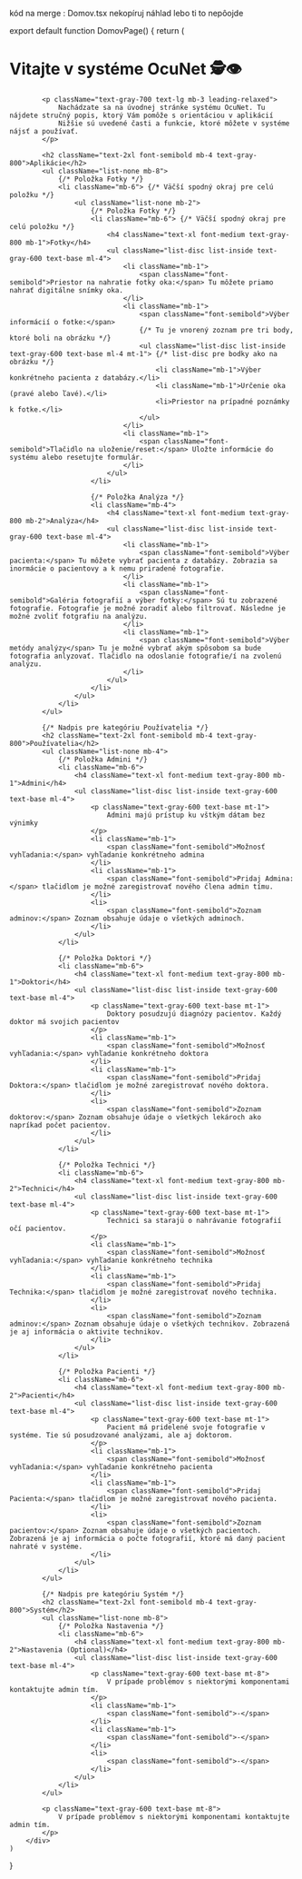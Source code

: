 kód na merge : Domov.tsx
nekopíruj náhlad lebo ti to nepôojde

export default function DomovPage() {
    return (
        <div className="p-10 max-w-5xl mx-auto">
            <h1 className="text-4xl font-bold mb-8 text-gray-800">
                Vitajte v systéme OcuNet 🕵️👁️
            </h1>

            <p className="text-gray-700 text-lg mb-3 leading-relaxed">
                Nachádzate sa na úvodnej stránke systému OcuNet. Tu nájdete stručný popis, ktorý Vám pomôže s orientáciou v aplikácií
                Nižšie sú uvedené časti a funkcie, ktoré môžete v systéme nájsť a používať.
            </p>

            <h2 className="text-2xl font-semibold mb-4 text-gray-800">Aplikácie</h2>
            <ul className="list-none mb-8">
                {/* Položka Fotky */}
                <li className="mb-6"> {/* Väčší spodný okraj pre celú položku */}
                    <ul className="list-none mb-2">
                        {/* Položka Fotky */}
                        <li className="mb-6"> {/* Väčší spodný okraj pre celú položku */}
                            <h4 className="text-xl font-medium text-gray-800 mb-1">Fotky</h4>
                            <ul className="list-disc list-inside text-gray-600 text-base ml-4">
                                <li className="mb-1">
                                    <span className="font-semibold">Priestor na nahratie fotky oka:</span> Tu môžete priamo nahrať digitálne snímky oka.
                                </li>
                                <li className="mb-1">
                                    <span className="font-semibold">Výber informácií o fotke:</span>
                                    {/* Tu je vnorený zoznam pre tri body, ktoré boli na obrázku */}
                                    <ul className="list-disc list-inside text-gray-600 text-base ml-4 mt-1"> {/* list-disc pre bodky ako na obrázku */}
                                        <li className="mb-1">Výber konkrétneho pacienta z databázy.</li>
                                        <li className="mb-1">Určenie oka (pravé alebo ľavé).</li>
                                        <li>Priestor na prípadné poznámky k fotke.</li>
                                    </ul>
                                </li>
                                <li className="mb-1">
                                    <span className="font-semibold">Tlačidlo na uloženie/reset:</span> Uložte informácie do systému alebo resetujte formulár.
                                </li>
                            </ul>
                        </li>

                        {/* Položka Analýza */}
                        <li className="mb-4">
                            <h4 className="text-xl font-medium text-gray-800 mb-2">Analýza</h4>
                            <ul className="list-disc list-inside text-gray-600 text-base ml-4">
                                <li className="mb-1">
                                    <span className="font-semibold">Výber pacienta:</span> Tu môžete vybrať pacienta z databázy. Zobrazia sa inormácie o pacientovy a k nemu priradené fotografie.
                                </li>
                                <li className="mb-1">
                                    <span className="font-semibold">Galéria fotografií a výber fotky:</span> Sú tu zobrazené fotografie. Fotografie je možné zoradiť alebo filtrovať. Následne je možné zvoliť fotgrafiu na analýzu.
                                </li>
                                <li className="mb-1">
                                    <span className="font-semibold">Výber metódy analýzy</span> Tu je možné vybrať akým spôsobom sa bude fotografia anlyzovať. Tlačidlo na odoslanie fotografie/í na zvolenú analýzu.
                                </li>
                            </ul>
                        </li>
                    </ul>
                </li>
            </ul>

            {/* Nadpis pre kategóriu Používatelia */}
            <h2 className="text-2xl font-semibold mb-4 text-gray-800">Používatelia</h2>
            <ul className="list-none mb-4">
                {/* Položka Admini */}
                <li className="mb-6">
                    <h4 className="text-xl font-medium text-gray-800 mb-1">Admini</h4>
                    <ul className="list-disc list-inside text-gray-600 text-base ml-4">
                        <p className="text-gray-600 text-base mt-1">
                            Admini majú prístup ku vštkým dátam bez výnimky
                        </p>
                        <li className="mb-1">
                            <span className="font-semibold">Možnosť vyhľadania:</span> vyhľadanie konkrétneho admina
                        </li>
                        <li className="mb-1">
                            <span className="font-semibold">Pridaj Admina:</span> tlačidlom je možné zaregistrovať nového člena admin tímu.
                        </li>
                        <li>
                            <span className="font-semibold">Zoznam adminov:</span> Zoznam obsahuje údaje o všetkých adminoch.
                        </li>
                    </ul>
                </li>

                {/* Položka Doktori */}
                <li className="mb-6">
                    <h4 className="text-xl font-medium text-gray-800 mb-1">Doktori</h4>
                    <ul className="list-disc list-inside text-gray-600 text-base ml-4">
                        <p className="text-gray-600 text-base mt-1">
                            Doktory posudzujú diagnózy pacientov. Každý doktor má svojich pacientov
                        </p>
                        <li className="mb-1">
                            <span className="font-semibold">Možnosť vyhľadania:</span> vyhľadanie konkrétneho doktora
                        </li>
                        <li className="mb-1">
                            <span className="font-semibold">Pridaj Doktora:</span> tlačidlom je možné zaregistrovať nového doktora.
                        </li>
                        <li>
                            <span className="font-semibold">Zoznam doktorov:</span> Zoznam obsahuje údaje o všetkých lekároch ako napríkad počet pacientov.
                        </li>
                    </ul>
                </li>

                {/* Položka Technici */}
                <li className="mb-6">
                    <h4 className="text-xl font-medium text-gray-800 mb-2">Technici</h4>
                    <ul className="list-disc list-inside text-gray-600 text-base ml-4">
                        <p className="text-gray-600 text-base mt-1">
                            Technici sa starajú o nahrávanie fotografií očí pacientov.
                        </p>
                        <li className="mb-1">
                            <span className="font-semibold">Možnosť vyhľadania:</span> vyhľadanie konkrétneho technika
                        </li>
                        <li className="mb-1">
                            <span className="font-semibold">Pridaj Technika:</span> tlačidlom je možné zaregistrovať nového technika.
                        </li>
                        <li>
                            <span className="font-semibold">Zoznam adminov:</span> Zoznam obsahuje údaje o všetkých technikov. Zobrazená je aj informácia o aktivite technikov.
                        </li>
                    </ul>
                </li>

                {/* Položka Pacienti */}
                <li className="mb-6">
                    <h4 className="text-xl font-medium text-gray-800 mb-2">Pacienti</h4>
                    <ul className="list-disc list-inside text-gray-600 text-base ml-4">
                        <p className="text-gray-600 text-base mt-1">
                            Pacient má pridelené svoje fotografie v systéme. Tie sú posudzované analýzami, ale aj doktorom.
                        </p>
                        <li className="mb-1">
                            <span className="font-semibold">Možnosť vyhľadania:</span> vyhľadanie konkrétneho pacienta
                        </li>
                        <li className="mb-1">
                            <span className="font-semibold">Pridaj Pacienta:</span> tlačidlom je možné zaregistrovať nového pacienta.
                        </li>
                        <li>
                            <span className="font-semibold">Zoznam pacientov:</span> Zoznam obsahuje údaje o všetkých pacientoch. Zobrazená je aj informácia o počte fotografií, ktoré má daný pacient nahraté v systéme.
                        </li>
                    </ul>
                </li>
            </ul>

            {/* Nadpis pre kategóriu Systém */}
            <h2 className="text-2xl font-semibold mb-4 text-gray-800">Systém</h2>
            <ul className="list-none mb-8">
                {/* Položka Nastavenia */}
                <li className="mb-6">
                    <h4 className="text-xl font-medium text-gray-800 mb-2">Nastavenia (Optional)</h4>
                    <ul className="list-disc list-inside text-gray-600 text-base ml-4">
                        <p className="text-gray-600 text-base mt-8">
                            V prípade problémov s niektorými komponentami kontaktujte admin tím.
                        </p>
                        <li className="mb-1">
                            <span className="font-semibold">-</span>
                        </li>
                        <li className="mb-1">
                            <span className="font-semibold">-</span>
                        </li>
                        <li>
                            <span className="font-semibold">-</span>
                        </li>
                    </ul>
                </li>
            </ul>

            <p className="text-gray-600 text-base mt-8">
                V prípade problémov s niektorými komponentami kontaktujte admin tím.
            </p>
        </div>
    )
}
